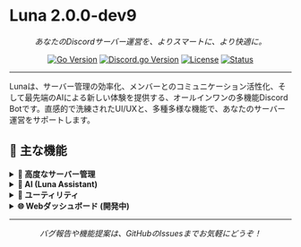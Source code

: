 # Luna 2.0.0-dev9
<p align="center">
  <em>あなたのDiscordサーバー運営を、よりスマートに、より快適に。</em>
</p>

<p align="center">
    <a href="https://golang.org/"><img src="https://img.shields.io/badge/Go-1.24.4%2B-00ADD8?style=for-the-badge&logo=go" alt="Go Version"></a>
    <a href="https://github.com/bwmarrin/discordgo"><img src="https://img.shields.io/badge/Discord.go-v0.29.0-5865F2?style=for-the-badge&logo=discord&logoColor=white" alt="Discord.go Version"></a>
    <a href="https://github.com/shirokuma-studio/luna/blob/main/COPYING"><img src="https://img.shields.io/badge/License-LGPL_v3-blue.svg?style=for-the-badge" alt="License"></a>
    <a href="https://github.com/shirokuma-studio/luna/graphs/commit-activity"><img src="https://img.shields.io/badge/Status-Experimental-brightgreen?style=for-the-badge" alt="Status"></a>
</p>

---

Lunaは、サーバー管理の効率化、メンバーとのコミュニケーション活性化、そして最先端のAIによる新しい体験を提供する、オールインワンの多機能Discord Botです。直感的で洗練されたUI/UXと、多種多様な機能で、あなたのサーバー運営をサポートします。

## 🌟 主な機能

<details>
<summary><b>👑 高度なサーバー管理</b></summary>
<br>
<ul>
  <li><b>総合設定:</b> ログ、一時VC、BUMP通知などを一括設定</li>
  <li><b>モデレーション:</b> Kick、BAN、タイムアウトを理由付きで実行</li>
  <li><b>チケットシステム:</b> Luna Assistant AIが一次対応する高機能チケットパネルでサポートを効率化</li>
  <li><b>リアクションロール:</b> 絵文字リアクションでロールを自動付与</li>
  <li><b>ダッシュボード:</b> サーバー統計をリアルタイムで表示・自動更新。専用Webダッシュボードも利用可能。</li>
  <li><b>スケジュール投稿:</b> 指定時間にメッセージを自動投稿</li>
  <li><b>ウェルカムメッセージ:</b> 新規参加者への挨拶を自動化し、サーバーへの歓迎をスムーズに</li>
  <li><b>詳細ログ機能:</b> メッセージの編集・削除、メンバーの参加・退出（ロール情報、アカウント作成日含む）、チャンネル・ロールの作成・更新・削除など、サーバーのあらゆる動きを詳細に記録し、監査を容易に</li>
</ul>
</details>

<details>
<summary><b>🤖 AI (Luna Assistant)</b></summary>
<br>
<ul>
  <li><b>質問応答:</b> Luna Assistant AIに自由に質問。より見やすく整理されたEmbed形式で回答。</li>
  <li><b>画像生成:</b> Luna Assistant AIを使用して、テキストから画像を生成</li>
  <li><b>画像説明:</b> 添付された画像をAIが分析し、詳細に説明</li>
  <li><b>クイズ生成:</b> 指定したトピックでAIがユニークなクイズを自動生成</li>
  <li><b>翻訳:</b> テキストを多言語に翻訳し、グローバルなコミュニケーションをサポート</li>
</ul>
</details>

<details>
<summary><b>🔧 ユーティリティ</b></summary>
<br>
<ul>
  <li><b>ユーザー情報:</b> アカウント作成日や参加日、ロール、ステータス、アクティビティなどを詳細に表示</li>
  <li><b>アバター/バナー取得:</b> ユーザーのプロフィール画像を高画質で表示</li>
  <li><b>Bot状態確認:</b> Ping値、DB接続、稼働時間を表示し、Botの健全性を一目で確認</li>
  <li><b>投票作成:</b> 複数選択肢の投票を手軽に作成</li>
  <li><b>Embed作成:</b> カスタマイズされた埋め込みメッセージを簡単に作成</li>
  <li><b>高機能電卓:</b> 三角関数や定数(π, e)にも対応した計算機</li>
  <li><b>ポケモン計算機:</b> ステータス、ダメージ、タイプ相性、耐久指数を計算</li>
  <li><b>工業MODエネルギー変換:</b> Minecraftのエネルギー単位を相互変換</li>
</ul>
</details>

<details>
<summary><b>🌐 Webダッシュボード (開発中)</b></summary>
<br>
<ul>
  <li><b>サーバー統計:</b> Botが導入されているサーバーのメンバー数、オンラインユーザー数、コマンド実行数などを視覚的に表示</li>
  <li><b>認証連携:</b> Discordアカウントで安全にログインし、Botの設定や統計情報を確認</li>
  <li><b>直感的なUI:</b> ReactとMaterial-UIで構築されたモダンなインターフェースで、快適な操作性を提供</li>
</ul>
</details>

---

<p align="center">
  <em>バグ報告や機能提案は、GitHubのIssuesまでお気軽にどうぞ！</em>
</p>